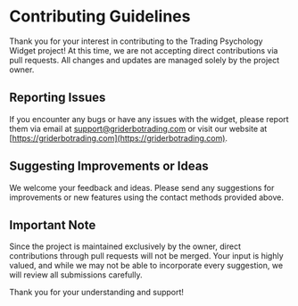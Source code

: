 # Contributing Guidelines

Thank you for your interest in contributing to the Trading Psychology Widget project! At this time, we are not accepting direct contributions via pull requests. All changes and updates are managed solely by the project owner.

## Reporting Issues

If you encounter any bugs or have any issues with the widget, please report them via email at [support@griderbotrading.com](mailto:support@griderbotrading.com) or visit our website at [https://griderbotrading.com](https://griderbotrading.com).

## Suggesting Improvements or Ideas

We welcome your feedback and ideas. Please send any suggestions for improvements or new features using the contact methods provided above.

## Important Note

Since the project is maintained exclusively by the owner, direct contributions through pull requests will not be merged. Your input is highly valued, and while we may not be able to incorporate every suggestion, we will review all submissions carefully.

Thank you for your understanding and support!